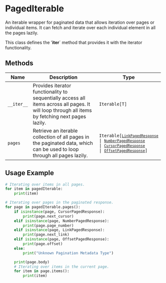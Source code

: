 
# PagedIterable

An iterable wrapper for paginated data that allows iteration over pages or individual items. It can fetch and iterate over each individual element in all the pages lazily.

This class defines the '__iter__` method that provides it with the iterator functionality.

## Methods

| Name | Description | Type |
|  --- | --- | --- |
| `__iter__` | Provides iterator functionality to sequentially access all items across all pages. It will loop through all items by fetching next pages lazily. | `Iterable[T]` |
| `pages` | Retrieve an iterable collection of all pages in the paginated data, which can be used to loop through all pages lazily. | <code>Iterable[[`LinkPagedResponse`](../doc/link-paged-response.md) \| [`NumberPagedResponse`](../doc/number-paged-response.md) \| [`CursorPagedResponse`](../doc/cursor-paged-response.md) \| [`OffsetPagedResponse`](../doc/offset-paged-response.md)]</code> |

## Usage Example

```python
# Iterating over items in all pages.
for item in pagedIterable:
    print(item)

# Iterating over pages in the paginated response.
for page in pagedIterable.pages():
    if isinstance(page, CursorPagedResponse):
        print(page.next_cursor)
    elif isinstance(page, NumberPagedResponse):
        print(page.page_number)
    elif isinstance(page, LinkPagedResponse):
        print(page.next_link)
    elif isinstance(page, OffsetPagedResponse):
        print(page.offset)
    else:
        print("Unknown Pagination Metadata Type")

    print(page.body)
    # Iterating over items in the current page.
    for item in page.items():
        print(item)
```

